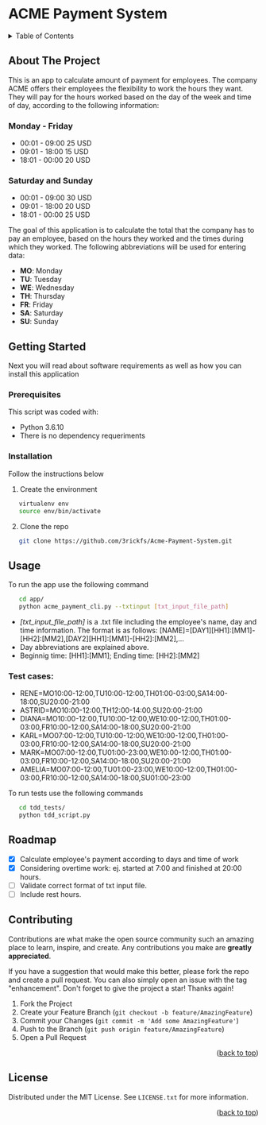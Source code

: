 # **ACME Payment System**

<!-- TABLE OF CONTENTS -->
<details>
  <summary>Table of Contents</summary>
  <ol>
    <li>
      <a href="#about-the-project">About The Project</a>
    </li>
    <li>
      <a href="#getting-started">Getting Started</a>
      <ul>
        <li><a href="#prerequisites">Prerequisites</a></li>
        <li><a href="#installation">Installation</a></li>
      </ul>
    </li>
    <li><a href="#usage">Usage</a></li>
    <li><a href="#roadmap">Roadmap</a></li>
    <li><a href="#contributing">Contributing</a></li>
    <li><a href="#license">License</a></li>
  </ol>
</details>

<!-- ABOUT THE PROJECT -->
## About The Project
This is an app to calculate amount of payment for employees. The company ACME offers their employees the flexibility to work the hours they want. They will pay for the hours worked based on the day of the week and time of day, according to the following information:

### **Monday - Friday**
* 00:01 - 09:00 25 USD
* 09:01 - 18:00 15 USD
* 18:01 - 00:00 20 USD

### **Saturday and Sunday**
* 00:01 - 09:00 30 USD
* 09:01 - 18:00 20 USD
* 18:01 - 00:00 25 USD

The goal of this application is to calculate the total that the company has to pay an employee, based on the hours they worked and the times during which they worked. The following abbreviations will be used for entering data:

* **MO**: Monday
* **TU**: Tuesday
* **WE**: Wednesday
* **TH**: Thursday
* **FR**: Friday
* **SA**: Saturday
* **SU**: Sunday

<!-- GETTING STARTED -->
## Getting Started
Next you will read about software requirements as well as how you can install this application

### Prerequisites
This script was coded with:
* Python 3.6.10
* There is no dependency requeriments

### Installation
Follow the instructions below
1. Create the environment
```sh
   virtualenv env
   source env/bin/activate
   ```
2. Clone the repo
```sh
   git clone https://github.com/3rickfs/Acme-Payment-System.git
   ```

<!-- USAGE -->
## Usage
To run the app use the following command
```sh
   cd app/
   python acme_payment_cli.py --txtinput [txt_input_file_path]
   ```
* _[txt_input_file_path]_ is a .txt file including the employee's name, day and time information. The format is as follows: [NAME]=[DAY1][HH1]:[MM1]-[HH2]:[MM2],[DAY2][HH1]:[MM1]-[HH2]:[MM2],...
* Day abbreviations are explained above.
* Beginnig time: [HH1]:[MM1]; Ending time: [HH2]:[MM2]

### Test cases:
* RENE=MO10:00-12:00,TU10:00-12:00,TH01:00-03:00,SA14:00-18:00,SU20:00-21:00
* ASTRID=MO10:00-12:00,TH12:00-14:00,SU20:00-21:00
* DIANA=MO10:00-12:00,TU10:00-12:00,WE10:00-12:00,TH01:00-03:00,FR10:00-12:00,SA14:00-18:00,SU20:00-21:00
* KARL=MO07:00-12:00,TU10:00-12:00,WE10:00-12:00,TH01:00-03:00,FR10:00-12:00,SA14:00-18:00,SU20:00-21:00
* MARK=MO07:00-12:00,TU01:00-23:00,WE10:00-12:00,TH01:00-03:00,FR10:00-12:00,SA14:00-18:00,SU20:00-21:00
* AMELIA=MO07:00-12:00,TU01:00-23:00,WE10:00-12:00,TH01:00-03:00,FR10:00-12:00,SA14:00-18:00,SU01:00-23:00

To run tests use the following commands
```sh
   cd tdd_tests/
   python tdd_script.py
   ```

<!-- ROADMAP -->
## Roadmap

- [x] Calculate employee's payment according to days and time of work
- [x] Considering overtime work: ej. started at 7:00 and finished at 20:00 hours.
- [ ] Validate correct format of txt input file.
- [ ] Include rest hours.

<!-- CONTRIBUTING -->
## Contributing

Contributions are what make the open source community such an amazing place to learn, inspire, and create. Any contributions you make are **greatly appreciated**.

If you have a suggestion that would make this better, please fork the repo and create a pull request. You can also simply open an issue with the tag "enhancement".
Don't forget to give the project a star! Thanks again!

1. Fork the Project
2. Create your Feature Branch (`git checkout -b feature/AmazingFeature`)
3. Commit your Changes (`git commit -m 'Add some AmazingFeature'`)
4. Push to the Branch (`git push origin feature/AmazingFeature`)
5. Open a Pull Request

<p align="right">(<a href="#top">back to top</a>)</p>



<!-- LICENSE -->
## License

Distributed under the MIT License. See `LICENSE.txt` for more information.

<p align="right">(<a href="#top">back to top</a>)</p>